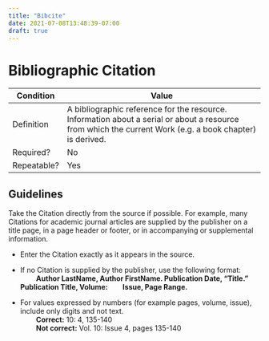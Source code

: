 ```yaml
---
title: "Bibcite"
date: 2021-07-08T13:48:39-07:00
draft: true
---
```


# Bibliographic Citation

| Condition  | Value |
|-------------|---------------------------|
| Definition  | A bibliographic reference for the resource. Information about a serial or about a resource from which the current Work (e.g. a book chapter) is derived. |
| Required?   | No                        |
| Repeatable? | Yes                        |

## Guidelines

Take the Citation directly from the source if possible. For example, many Citations for academic journal articles are supplied by the publisher on a title page, in a page header or footer, or in accompanying or supplemental information.

- Enter the Citation exactly as it appears in the source.

- If no Citation is supplied by the publisher, use the following format: \
&nbsp;&nbsp;&nbsp;&nbsp;&nbsp;&nbsp;&nbsp;&nbsp;**Author LastName, Author FirstName. Publication Date, “Title.” Publication
Title, Volume: &nbsp;&nbsp;&nbsp;&nbsp;&nbsp;&nbsp;&nbsp;&nbsp;Issue, Page Range.**

-  For values expressed by numbers (for example pages, volume, issue), include only digits and not text. \
&nbsp;&nbsp;&nbsp;&nbsp;&nbsp;&nbsp;&nbsp;&nbsp;**Correct:** 10: 4, 135-140 \
&nbsp;&nbsp;&nbsp;&nbsp;&nbsp;&nbsp;&nbsp;&nbsp;**Not correct:** Vol. 10: Issue 4, pages 135-140
